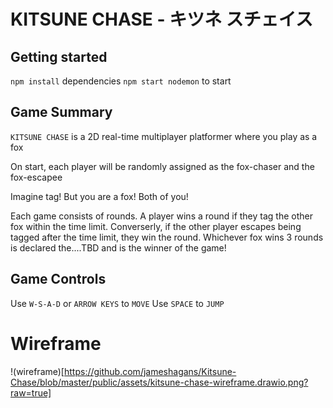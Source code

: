 # KITSUNE CHASE - キツネ スチェイス 
## Getting started
`npm install` dependencies
`npm start nodemon` to start

## Game Summary
`KITSUNE CHASE` is a 2D real-time multiplayer platformer where you play as a fox 

On start, each player will be randomly assigned as the fox-chaser and the fox-escapee

Imagine tag! But you are a fox! Both of you! 

Each game consists of rounds. A player wins a round if they tag the other fox within the time limit.
Converserly, if the other player escapes being tagged after the time limit, they win the round.
Whichever fox wins 3 rounds is declared the....TBD and is the winner of the game! 

## Game Controls

Use `W-S-A-D` or `ARROW KEYS` to `MOVE`
Use `SPACE` to `JUMP` 


# Wireframe 

!(wireframe)[https://github.com/jameshagans/Kitsune-Chase/blob/master/public/assets/kitsune-chase-wireframe.drawio.png?raw=true]
